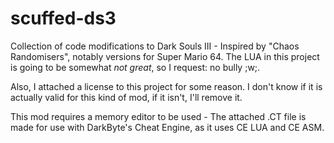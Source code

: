 # scuffed-ds3
Collection of code modifications to Dark Souls III - Inspired by "Chaos Randomisers", notably versions for Super Mario 64.
The LUA in this project is going to be somewhat *not great*, so I request: no bully ;w;.

Also, I attached a license to this project for some reason. I don't know if it is actually valid for this kind of mod, if it isn't, I'll remove it.

This mod requires a memory editor to be used - The attached .CT file is made for use with DarkByte's Cheat Engine, as it uses CE LUA and CE ASM.
